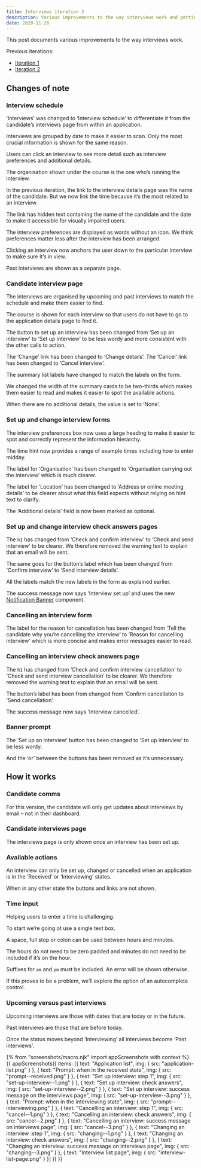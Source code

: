 ```yaml
---
title: Interviews iteration 3
description: Various improvements to the way interviews work and getting it ready for development
date: 2020-11-26
---
```


This post documents various improvements to the way interviews work.

Previous iterations:

- [Iteration 1](/manage-teacher-training-applications/interviews)
- [Iteration 2](/manage-teacher-training-applications/interviews-iteration-2)

## Changes of note

### Interview schedule

‘Interviews’ was changed to ‘Interview schedule’ to differentiate it from the candidate’s interviews page from within an application.

Interviews are grouped by date to make it easier to scan. Only the most crucial information is shown for the same reason.

Users can click an interview to see more detail such as interview preferences and additional details.

The organisation shown under the course is the one who’s running the interview.

In the previous iteration, the link to the interview details page was the name of the candidate. But we now link the time because it’s the most related to an interview.

The link has hidden text containing the name of the candidate and the date to make it accessible for visually impaired users.

The interview preferences are displayed as words without an icon. We think preferences matter less after the interview has been arranged.

Clicking an interview now anchors the user down to the particular interview to make sure it’s in view.

Past interviews are shown as a separate page.

### Candidate interview page

The interviews are organised by upcoming and past interviews to match the schedule and make them easier to find.

The course is shown for each interview so that users do not have to go to the application details page to find it.

The button to set up an interview has been changed from ‘Set up an interview’ to ‘Set up interview’ to be less wordy and more consistent with the other calls to action.

The ‘Change’ link has been changed to ‘Change details’. The ‘Cancel’ link has been changed to ‘Cancel interview’.

The summary list labels have changed to match the labels on the form.

We changed the width of the summary cards to be two-thirds which makes them easier to read and makes it easier to spot the available actions.

When there are no additional details, the value is set to ‘None’.

### Set up and change interview forms

The interview preferences box now uses a large heading to make it easier to spot and correctly represent the information hierarchy.

The time hint now provides a range of example times including how to enter midday.

The label for ‘Organisation’ has been changed to ‘Organisation carrying out the interview’ which is much clearer.

The label for ‘Location’ has been changed to ‘Address or online meeting details’ to be clearer about what this field expects without relying on hint text to clarify.

The ‘Additional details’ field is now been marked as optional.

### Set up and change interview check answers pages

The `h1` has changed from ‘Check and confirm interview’ to ‘Check and send interview’ to be clearer. We therefore removed the warning text to explain that an email will be sent.

The same goes for the button’s label which has been changed from ‘Confirm interview’ to ‘Send interview details’.

All the labels match the new labels in the form as explained earlier.

The success message now says ‘Interview set up’ and uses the new [Notification Banner](https://design-system.service.gov.uk/components/notification-banner/) component.

### Cancelling an interview form

The label for the reason for cancellation has been changed from ‘Tell the candidate why you’re cancelling the interview’ to ‘Reason for cancelling interview’ which is more concise and makes error messages easier to read.

### Cancelling an interview check answers page

The `h1` has changed from ‘Check and confirm interview cancellation’ to ‘Check and send interview cancellation’ to be clearer. We therefore removed the warning text to explain that an email will be sent.

The button’s label has been from changed from ‘Confirm cancellation to ‘Send cancellation’.

The success message now says ‘Interview cancelled’.

### Banner prompt

The ‘Set up an interview’ button has been changed to ‘Set up interview’ to be less wordy.

And the ‘or’ between the buttons has been removed as it’s unnecessary.

## How it works

### Candidate comms

For this version, the candidate will only get updates about interviews by email – not in their dashboard.

### Candidate interviews page

The interviews page is only shown once an interview has been set up.

### Available actions

An interview can only be set up, changed or cancelled when an application is in the ‘Received’ or ‘Interviewing’ states.

When in any other state the buttons and links are not shown.

### Time input

Helping users to enter a time is challenging.

To start we’re going ot use a single text box.

A space, full stop or colon can be used between hours and minutes.

The hours do not need to be zero padded and minutes do not need to be included if it’s on the hour.

Suffixes for `am` and `pm` must be included. An error will be shown otherwise.

If this proves to be a problem, we’ll explore the option of an autocomplete control.

### Upcoming versus past interviews

Upcoming interviews are those with dates that are today or in the future.

Past interviews are those that are before today.

Once the status moves beyond ‘Interviewing’ all interviews become ‘Past interviews’.

{% from "screenshots/macro.njk" import appScreenshots with context %}
{{ appScreenshots({
  items: [{
    text: "Application list",
    img: {
      src: "application-list.png"
    }
  }, {
    text: "Prompt: when in the received state",
    img: {
      src: "prompt--received.png"
    }
  }, {
    text: "Set up interview: step 1",
    img: {
      src: "set-up-interview--1.png"
    }
  }, {
    text: "Set up interview: check answers",
    img: {
      src: "set-up-interview--2.png"
    }
  }, {
    text: "Set up interview: success message on the interviews page",
    img: {
      src: "set-up-interview--3.png"
    }
  }, {
    text: "Prompt: when in the interviewing state",
    img: {
      src: "prompt--interviewing.png"
    }
  }, {
    text: "Cancelling an interview: step 1",
    img: {
      src: "cancel--1.png"
    }
  }, {
    text: "Cancelling an interview: check answers",
    img: {
      src: "cancel--2.png"
    }
  }, {
    text: "Cancelling an interview: success message on interviews page",
    img: {
      src: "cancel--3.png"
    }
  }, {
    text: "Changing an interview :step 1",
    img: {
      src: "changing--1.png"
    }
  }, {
    text: "Changing an interview: check answers",
    img: {
      src: "changing--2.png"
    }
  }, {
    text: "Changing an interview: success message on interviews page",
    img: {
      src: "changing--3.png"
    }
  }, {
    text: "Interview list page",
    img: {
      src: "interview-list-page.png"
    }
  }]
}) }}

